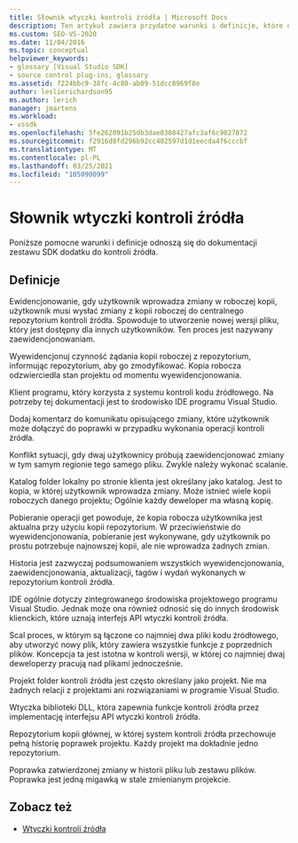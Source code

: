 ```yaml
---
title: Słownik wtyczki kontroli źródła | Microsoft Docs
description: Ten artykuł zawiera przydatne warunki i definicje, które odnoszą się do dokumentacji zestawu SDK dodatku do kontroli źródła.
ms.custom: SEO-VS-2020
ms.date: 11/04/2016
ms.topic: conceptual
helpviewer_keywords:
- glossary [Visual Studio SDK]
- source control plug-ins, glossary
ms.assetid: f224bbc9-38fc-4c80-ab09-51dcc8969f8e
author: leslierichardson95
ms.author: lerich
manager: jmartens
ms.workload:
- vssdk
ms.openlocfilehash: 5fe262091b25db3dae0388427afc3af6c9027872
ms.sourcegitcommit: f2916d8fd296b92cc402597d1d1eecda4f6cccbf
ms.translationtype: MT
ms.contentlocale: pl-PL
ms.lasthandoff: 03/25/2021
ms.locfileid: "105090099"
---
```

# <a name="source-control-plug-in-glossary"></a>Słownik wtyczki kontroli źródła
Poniższe pomocne warunki i definicje odnoszą się do dokumentacji zestawu SDK dodatku do kontroli źródła.

## <a name="definitions"></a>Definicje
 Ewidencjonowanie, gdy użytkownik wprowadza zmiany w roboczej kopii, użytkownik musi wysłać zmiany z kopii roboczej do centralnego repozytorium kontroli źródła. Spowoduje to utworzenie nowej wersji pliku, który jest dostępny dla innych użytkowników. Ten proces jest nazywany zaewidencjonowaniam.

 Wyewidencjonuj czynność żądania kopii roboczej z repozytorium, informując repozytorium, aby go zmodyfikować. Kopia robocza odzwierciedla stan projektu od momentu wyewidencjonowania.

 Klient programu, który korzysta z systemu kontroli kodu źródłowego. Na potrzeby tej dokumentacji jest to środowisko IDE programu Visual Studio.

 Dodaj komentarz do komunikatu opisującego zmiany, które użytkownik może dołączyć do poprawki w przypadku wykonania operacji kontroli źródła.

 Konflikt sytuacji, gdy dwaj użytkownicy próbują zaewidencjonować zmiany w tym samym regionie tego samego pliku. Zwykle należy wykonać scalanie.

 Katalog folder lokalny po stronie klienta jest określany jako katalog. Jest to kopia, w której użytkownik wprowadza zmiany. Może istnieć wiele kopii roboczych danego projektu; Ogólnie każdy deweloper ma własną kopię.

 Pobieranie operacji get powoduje, że kopia robocza użytkownika jest aktualna przy użyciu kopii repozytorium. W przeciwieństwie do wyewidencjonowania, pobieranie jest wykonywane, gdy użytkownik po prostu potrzebuje najnowszej kopii, ale nie wprowadza żadnych zmian.

 Historia jest zazwyczaj podsumowaniem wszystkich wyewidencjonowania, zaewidencjonowania, aktualizacji, tagów i wydań wykonanych w repozytorium kontroli źródła.

 IDE ogólnie dotyczy zintegrowanego środowiska projektowego programu Visual Studio. Jednak może ona również odnosić się do innych środowisk klienckich, które uznają interfejs API wtyczki kontroli źródła.

 Scal proces, w którym są łączone co najmniej dwa pliki kodu źródłowego, aby utworzyć nowy plik, który zawiera wszystkie funkcje z poprzednich plików. Koncepcja ta jest istotna w kontroli wersji, w której co najmniej dwaj deweloperzy pracują nad plikami jednocześnie.

 Projekt folder kontroli źródła jest często określany jako projekt. Nie ma żadnych relacji z projektami ani rozwiązaniami w programie Visual Studio.

 Wtyczka biblioteki DLL, która zapewnia funkcje kontroli źródła przez implementację interfejsu API wtyczki kontroli źródła.

 Repozytorium kopii głównej, w której system kontroli źródła przechowuje pełną historię poprawek projektu. Każdy projekt ma dokładnie jedno repozytorium.

 Poprawka zatwierdzonej zmiany w historii pliku lub zestawu plików. Poprawka jest jedną migawką w stale zmienianym projekcie.

## <a name="see-also"></a>Zobacz też
- [Wtyczki kontroli źródła](../extensibility/source-control-plug-ins.md)
